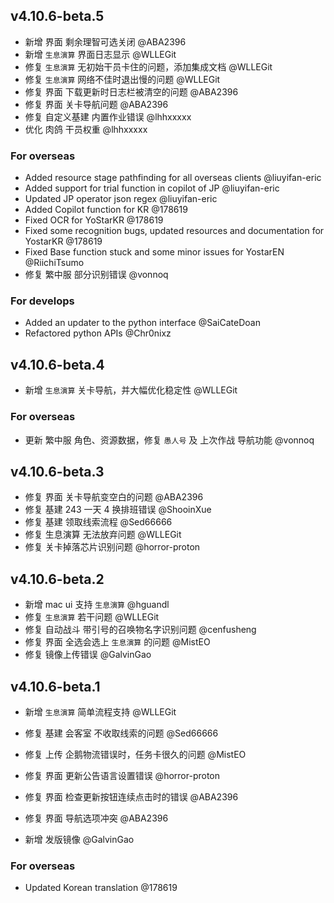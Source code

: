 ## v4.10.6-beta.5

- 新增 界面 剩余理智可选关闭 @ABA2396
- 新增 `生息演算` 界面日志显示 @WLLEGit
- 修复 `生息演算` 无初始干员卡住的问题，添加集成文档 @WLLEGit
- 修复 `生息演算` 网络不佳时退出慢的问题 @WLLEGit
- 修复 界面 下载更新时日志栏被清空的问题 @ABA2396
- 修复 界面 关卡导航问题 @ABA2396
- 修复 自定义基建 内置作业错误 @lhhxxxxx
- 优化 肉鸽 干员权重 @lhhxxxxx

### For overseas

- Added resource stage pathfinding for all overseas clients @liuyifan-eric
- Added support for trial function in copilot of JP @liuyifan-eric
- Updated JP operator json regex @liuyifan-eric
- Added Copilot function for KR @178619
- Fixed OCR for YoStarKR @178619
- Fixed some recognition bugs, updated resources and documentation for YostarKR @178619
- Fixed Base function stuck and some minor issues for YostarEN @RiichiTsumo
- 修复 繁中服 部分识别错误 @vonnoq

### For develops

- Added an updater to the python interface @SaiCateDoan
- Refactored python APIs @Chr0nixz

## v4.10.6-beta.4

- 新增 `生息演算` 关卡导航，并大幅优化稳定性 @WLLEGit

### For overseas

- 更新 繁中服 角色、资源数据，修复 `愚人号` 及 上次作战 导航功能 @vonnoq

## v4.10.6-beta.3

- 修复 界面 关卡导航变空白的问题 @ABA2396
- 修复 基建 243 一天 4 换排班错误 @ShooinXue
- 修复 基建 领取线索流程 @Sed66666
- 修复 生息演算 无法放弃问题 @WLLEGit
- 修复 关卡掉落芯片识别问题 @horror-proton

## v4.10.6-beta.2

- 新增 mac ui 支持 `生息演算` @hguandl
- 修复 `生息演算` 若干问题 @WLLEGit
- 修复 自动战斗 带引号的召唤物名字识别问题 @cenfusheng
- 修复 界面 全选会选上 `生息演算` 的问题 @MistEO
- 修复 镜像上传错误 @GalvinGao

## v4.10.6-beta.1

- 新增 `生息演算` 简单流程支持 @WLLEGit
- 修复 基建 会客室 不收取线索的问题 @Sed66666
- 修复 上传 企鹅物流错误时，任务卡很久的问题 @MistEO
- 修复 界面 更新公告语言设置错误 @horror-proton
- 修复 界面 检查更新按钮连续点击时的错误 @ABA2396
- 修复 界面 导航选项冲突 @ABA2396

- 新增 发版镜像 @GalvinGao

### For overseas

- Updated Korean translation @178619
